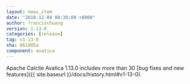 ```yaml
---
layout: news_item
date: "2018-12-04 08:30:00 +0000"
author: francischuang
version: 1.13.0
categories: [release]
tag: v1-13-0
sha: 861d05a
component: avatica
---
```

<!--
{% comment %}
Licensed to the Apache Software Foundation (ASF) under one or more
contributor license agreements.  See the NOTICE file distributed with
this work for additional information regarding copyright ownership.
The ASF licenses this file to you under the Apache License, Version 2.0
(the "License"); you may not use this file except in compliance with
the License.  You may obtain a copy of the License at

http://www.apache.org/licenses/LICENSE-2.0

Unless required by applicable law or agreed to in writing, software
distributed under the License is distributed on an "AS IS" BASIS,
WITHOUT WARRANTIES OR CONDITIONS OF ANY KIND, either express or implied.
See the License for the specific language governing permissions and
limitations under the License.
{% endcomment %}
-->

Apache Calcite Avatica 1.13.0 includes more than 30
[bug fixes and new features]({{ site.baseurl }}/docs/history.html#v1-13-0).

